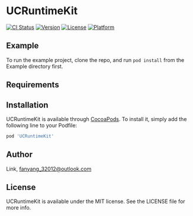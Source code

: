 # UCRuntimeKit

[![CI Status](https://img.shields.io/travis/Link/UCRuntimeKit.svg?style=flat)](https://travis-ci.org/Link/UCRuntimeKit)
[![Version](https://img.shields.io/cocoapods/v/UCRuntimeKit.svg?style=flat)](https://cocoapods.org/pods/UCRuntimeKit)
[![License](https://img.shields.io/cocoapods/l/UCRuntimeKit.svg?style=flat)](https://cocoapods.org/pods/UCRuntimeKit)
[![Platform](https://img.shields.io/cocoapods/p/UCRuntimeKit.svg?style=flat)](https://cocoapods.org/pods/UCRuntimeKit)

## Example

To run the example project, clone the repo, and run `pod install` from the Example directory first.

## Requirements

## Installation

UCRuntimeKit is available through [CocoaPods](https://cocoapods.org). To install
it, simply add the following line to your Podfile:

```ruby
pod 'UCRuntimeKit'
```

## Author

Link, fanyang_32012@outlook.com

## License

UCRuntimeKit is available under the MIT license. See the LICENSE file for more info.
